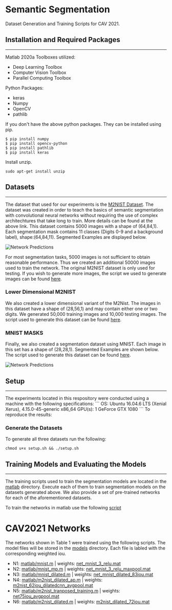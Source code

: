 # Semantic Segmentation

Dataset Generation and Training Scripts for CAV 2021.

## Installation and Required Packages
<hr /> 

Matlab 2020a
Toolboxes utilized:
- Deep Learning Toolbox
- Computer Vision Toolbox
- Parallel Computing Toolbox

Python Packages: 
- keras
- Numpy
- OpenCV
- pathlib


If you don't have the above python packages. They can be installed using pip. 

```
$ pip install numpy
$ pip install opencv-python
$ pip install pathlib
$ pip install keras
```

Install unzip.
```
sudo apt-get install unzip
```

## Datasets
<hr /> 

The dataset that used for our experiments is the [M2NIST Dataset](https://www.kaggle.com/farhanhubble/multimnistm2nist). The dataset was created in order to teach the basics of semantic segmentation with convolutional neural networks without requiring the use of complex architechtures that take long to train. More details can be found at the above link. This dataset contains 5000 images with a shape of (64,84,1). Each segmentation mask contains 11 classes (Digits 0-9 and a background label), shape:(64,84,11). Segmented Examples are displayed below.

![Network Predictions](./matlab/readme_images/net75iou_predicted.png "Network Predictions")

For most segmentation tasks, 5000 images is not sufficient to obtain reasonable performance. Thus we created an additional 50000 images used to train the network. The original M2NIST dataset is only used for testing. If you wish to generate more images, the script we used to generate images can be found [here](dataset/generate_M2NIST.py).

### Lower Dimensional M2NIST

We also created a lower dimensional variant of the M2Nist. The images in this dataset have a shape of (28,56,1) and may contain either one or two digits. We generated 50,000 training images and 10,000 testing images. The script used to generate this dataset can be found [here](dataset/generate2856.py).

### MNIST MASKS

Finally, we also created a segmentation dataset using MNIST. Each image in this set has a shape of (28,28,1). Segmented Examples are shown below. The script used to generate this dataset can be found [here](dataset/generate_MNIST_masks.py).

![Network Predictions](./matlab/readme_images/mnist.png "Network Predictions")

## Setup 
<hr /> 
The experiments located in this respository were conducted using a machine with the following specifications:
```
OS: Ubuntu 16.04.6 LTS (Xenial Xerus), 4.15.0-45-generic x86_64
GPU(s): 1 GeForce GTX 1080
```
To reproduce the results:

### Generate the Datasets 

To generate all three datasets run the following:
```
chmod u+x setup.sh && ./setup.sh
```

## Training Models and Evaluating the Models
<hr /> 

The training scripts used to train the segmentation models are located in the [matlab](matlab) directory. 
Execute each of them to train segmentation models on the datasets generated above. We also provide a set of pre-trained networks for each of the aforementioned datasets.

To train the networks in matlab use the following [script](train_networks.m)

# CAV2021 Networks 

The networks shown in Table 1 were trained using the following scripts. The model files will be stored in the [models](matlab/models/) directory. Each file is labled with the corresponding weighted iou.


- N1: [matlab/mnist.m](matlab/mnist.m) | weights: [net_mnist_3_relu.mat](matlab/models/mnist/net_mnist_3_relu.mat) 
- N2: [matlab/mnist_mp.m](matlab/mnist_mp.m) | weights: [net_mnist_3_relu_maxpool.mat](matlab/models/mnist/net_mnist_3_relu_maxpool.mat)
- N3: [matlab/mnist_dilated.m](matlab/mnist_dilated.m) | weights: [net_mnist_dilated_83iou.mat](matlab/models/mnist/net_mnist_dilated_83iou.mat)
- N4: [matlab/m2nist_dilated_ap.m](matlab/m2nist_dilated_ap.m)  | weights: [m2nist_62iou_dilatedcnn_avgpool.mat](matlab/models/m2nist/m2nist_62iou_dilatedcnn_avgpool.mat)
- N5: [matlab/m2nist_tranposed_training.m](matlab/m2nist_tranposed_training.m) | weights: [net75iou_avgpool.mat](matlab/models/m2nist/net75iou_avgpool.mat)
- N6: [matlab/m2nist_dilated.m](matlab/m2nist_dilated.m) | weights: [m2nist_dilated_72iou.mat](matlab/models/m2nist/m2nist_dilated_72iou.mat)


